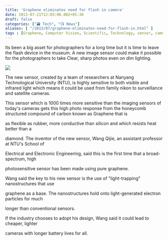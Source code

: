 ```yaml
---
title: 'Graphene eliminates need for flash in camera'
date: 2013-07-21T12:03:00.002+05:30
draft: false
categories: ["🗃️ Tech", "📺 News"]
aliases: [ "/2013/07/graphene-eliminates-need-for-flash-in.html" ]
tags : [Graphene, Computer Vision, Scientific, Technology, sensor, camera]
---
```


  
  
Its been a big asset for photographers for a long time but it is time to leave the flash device in the museum. A new image sensor could make it possible for the photographers to take Clear, sharp photos even on dim lighting.  
  

[![](https://4.bp.blogspot.com/-L3pKUOHydIc/Uet_iCfFJAI/AAAAAAAAB0g/uRriuPIHe_I/s1600/camera-senor.jpg)](https://4.bp.blogspot.com/-L3pKUOHydIc/Uet_iCfFJAI/AAAAAAAAB0g/uRriuPIHe_I/s1600/camera-senor.jpg)

  
  
  
The new sensor, created by a team of researchers at Nanyang Technological University (NTU), is highly sensitive to both visible and infrared light which means it could be used from family nikon to surveillance and satellite cameras.  
  
This sensor which is 1000 times more sensitive than the imaging sensors of today's cameras gets this high photo response from the honeycomb structured compound of carbon known as Graphene that is  
  
as flexible as rubber, more conductive than silicon and which resists heat better than a  
  
diamond. The inventor of the new sensor, Wang Qijie, an assistant professor at NTU's School of  
  
Electrical and Electronic Engineering, said this is the first time that a broad-spectrum, high  
  
photosensitive sensor has been made using pure graphene.  
  
Wang said the key to his new sensor is the use of "light-trapping" nanostructures that use  
  
graphene as a base. The nanostructures hold onto light-generated electron particles for much  
  
longer than conventional sensors.  
  
If the industry chooses to adopt his design, Wang said it could lead to cheaper, lighter  
  
cameras with longer battery lives for all.